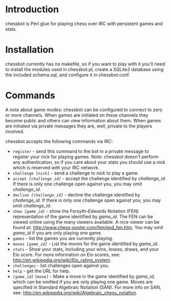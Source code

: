# Introduction #

chessbot is Perl glue for playing chess over IRC with persistent games and stats.

# Installation #

chessbot currently has no makefile, so if you want to play with it you'll need to install the modules used in chessbot.pl, create a SQLite3 database using the included schema.sql, and configure it in chessbot.conf.

# Commands #

A note about game modes: chessbot can be configured to connect to zero or more channels. When games are initiated on these channels they become public and others can view information about them. When games are initiated via private messages they are, well, private to the players involved.

chessbot accepts the following commands via IRC:

  * `register` - send this command to the bot in a private message to register your nick for playing games. Note: chessbot doesn't perform any authentication, so if you care about your stats you should use a nick which is reserved with your IRC network.
  * `challenge [nick]` - send a challenge to _nick_ to play a game.
  * `accept `_`[challenge_id]`_ - accept the challenge identified by _challenge\_id_. If there is only one challenge open against you, you may omit _challenge\_id_.
  * `decline `_`[challenge_id]`_ - decline the challenge identified by _challenge\_id_. If there is only one challenge open against you, you may omit _challenge\_id_.
  * `show `_`[game_id]`_ - show the Forsyth–Edwards Notation (FEN) representation of the game identified by _game\_id_. The FEN can be viewed online using the many viewers available. A nice viewer can be found at: http://www.chess-poster.com/fen/epd_fen.htm. You may omit _game\_id_ if you are only playing one game.
  * `games` - list the games you are currently playing.
  * `moves `_`[game_id]`_ - List the moves for the game identified by _game\_id_.
  * `stats` - Show your stats, including your wins, losses, draws, and your Elo score. For more information on Elo scores, see: http://en.wikipedia.org/wiki/Elo_rating_system.
  * `challenges` - list challenges open against you.
  * `help` - get the URL for help.
  * _`[game_id]`_ `[move]` - Make a move in the game identified by _game\_id_, which can be omitted if you are only playing one game. Moves are specified in Standard Algebraic Notation (SAN). For more info on SAN, see: http://en.wikipedia.org/wiki/Algebraic_chess_notation.